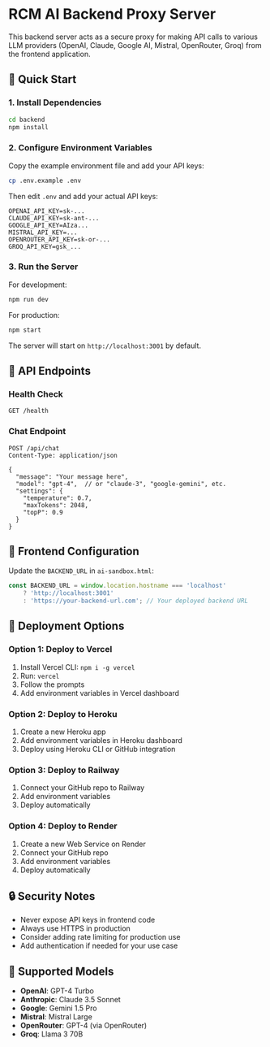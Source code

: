 # RCM AI Backend Proxy Server

This backend server acts as a secure proxy for making API calls to various LLM providers (OpenAI, Claude, Google AI, Mistral, OpenRouter, Groq) from the frontend application.

## 🚀 Quick Start

### 1. Install Dependencies
```bash
cd backend
npm install
```

### 2. Configure Environment Variables
Copy the example environment file and add your API keys:
```bash
cp .env.example .env
```

Then edit `.env` and add your actual API keys:
```
OPENAI_API_KEY=sk-...
CLAUDE_API_KEY=sk-ant-...
GOOGLE_API_KEY=AIza...
MISTRAL_API_KEY=...
OPENROUTER_API_KEY=sk-or-...
GROQ_API_KEY=gsk_...
```

### 3. Run the Server
For development:
```bash
npm run dev
```

For production:
```bash
npm start
```

The server will start on `http://localhost:3001` by default.

## 📡 API Endpoints

### Health Check
```
GET /health
```

### Chat Endpoint
```
POST /api/chat
Content-Type: application/json

{
  "message": "Your message here",
  "model": "gpt-4",  // or "claude-3", "google-gemini", etc.
  "settings": {
    "temperature": 0.7,
    "maxTokens": 2048,
    "topP": 0.9
  }
}
```

## 🔧 Frontend Configuration

Update the `BACKEND_URL` in `ai-sandbox.html`:

```javascript
const BACKEND_URL = window.location.hostname === 'localhost' 
    ? 'http://localhost:3001' 
    : 'https://your-backend-url.com'; // Your deployed backend URL
```

## 🚀 Deployment Options

### Option 1: Deploy to Vercel
1. Install Vercel CLI: `npm i -g vercel`
2. Run: `vercel`
3. Follow the prompts
4. Add environment variables in Vercel dashboard

### Option 2: Deploy to Heroku
1. Create a new Heroku app
2. Add environment variables in Heroku dashboard
3. Deploy using Heroku CLI or GitHub integration

### Option 3: Deploy to Railway
1. Connect your GitHub repo to Railway
2. Add environment variables
3. Deploy automatically

### Option 4: Deploy to Render
1. Create a new Web Service on Render
2. Connect your GitHub repo
3. Add environment variables
4. Deploy automatically

## 🔒 Security Notes

- Never expose API keys in frontend code
- Always use HTTPS in production
- Consider adding rate limiting for production use
- Add authentication if needed for your use case

## 📝 Supported Models

- **OpenAI**: GPT-4 Turbo
- **Anthropic**: Claude 3.5 Sonnet
- **Google**: Gemini 1.5 Pro
- **Mistral**: Mistral Large
- **OpenRouter**: GPT-4 (via OpenRouter)
- **Groq**: Llama 3 70B